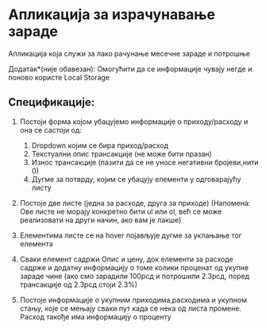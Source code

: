 # Апликација за израчунавање зараде

Апликација која служи за лако рачунање месечне зараде и потрошње

Додатак*(није обавезан): Омогућити да се информације чувају негде и поново користе
Local Storage

## Спецификације:

1. Постоји форма којом убацујемо информације о приходу/расходу и она се састоји од:
    1. Dropdown којим се бира приход/расход
    2. Текстуални опис трансакције (не може бити празан)
    3. Износ трансакције (пазити да се не уносе негативни бројеви,нити 0)
    4. Дугме за потврду, којим се убацују елементи у одговарајућу листу

2. Постоје две листе (једна за расходе, друга за приходе) (Напомена: Ове листе не мoрају конкретно бити ul или ol, већ се може реализовати на други начин, ако вам је лакше)

3. Елементима листе се на hover појављује дугме за уклањање тог елемента

4. Сваки елемент садржи Опис и цену, док елементи за расходе садрже и додатну информацију о томе колики проценат од укупне зараде чине (ако смо зарадили 100рсд и потрошили 2.3рсд, поред трансакције од 2.3рсд стоји 2.3%)

5. Постоје информације о укупним приходима,расходима и укупном стању, које се мењају сваки пут када се нека од листа промене. Расход такође има информацију о проценту